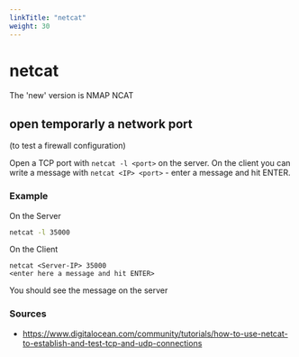 ```yaml
---
linkTitle: "netcat"
weight: 30
---
```

# netcat

The 'new' version is NMAP NCAT

## open temporarly a network port

(to test a firewall configuration)

Open a TCP port with `netcat -l <port>` on the server. On the client you can write a message with `netcat <IP> <port>` - enter a message and hit ENTER. 

### Example

On the Server

```sh
netcat -l 35000
```

On the Client

```
netcat <Server-IP> 35000
<enter here a message and hit ENTER>
```

You should see the message on the server


### Sources

* https://www.digitalocean.com/community/tutorials/how-to-use-netcat-to-establish-and-test-tcp-and-udp-connections
